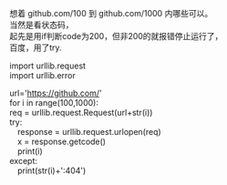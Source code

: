 想着 github.com/100  到 github.com/1000  内哪些可以。  
当然是看状态码，  
起先是用if判断code为200，但非200的就报错停止运行了，  
百度，用了try.  


import urllib.request  
import urllib.error  

url='https://github.com/'  
for i in range(100,1000):  
req = urllib.request.Request(url+str(i))  
try:  
&emsp;response = urllib.request.urlopen(req)  
&emsp;x = response.getcode()  
&emsp;print(i)  
except:  
&emsp;print(str(i)+':404')
